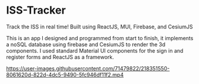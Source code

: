 # ISS-Tracker
Track the ISS in real time! Built using ReactJS, MUI, Firebase, and CesiumJS

This is an app I designed and programmed from start to finish, it implements a noSQL database using firebase and CesiumJS to render the 3d components. 
I used standard Material UI components for the sign in and register forms and ReactJS as a framework.


https://user-images.githubusercontent.com/71479822/218351550-8061620d-822d-4dc5-9490-5fc946df11f2.mp4

